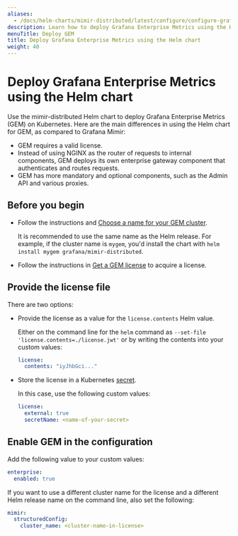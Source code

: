 ```yaml
---
aliases:
  - /docs/helm-charts/mimir-distributed/latest/configure/configure-grafana-enterprise-metrics/
description: Learn how to deploy Grafana Enterprise Metrics using the Helm chart.
menuTitle: Deploy GEM
title: Deploy Grafana Enterprise Metrics using the Helm chart
weight: 40
---
```


# Deploy Grafana Enterprise Metrics using the Helm chart

Use the mimir-distributed Helm chart to deploy Grafana Enterprise Metrics (GEM) on Kubernetes. Here are the main differences in using the Helm chart for GEM, as compared to Grafana Mimir:

- GEM requires a valid license.
- Instead of using NGINX as the router of requests to internal components, GEM deploys its own enterprise gateway component that authenticates and routes requests.
- GEM has more mandatory and optional components, such as the Admin API and various proxies.

## Before you begin

- Follow the instructions and [Choose a name for your GEM cluster](https://grafana.com/docs/enterprise-metrics/<GEM_VERSION>/setup/#choose-a-name-for-your-gem-cluster).

  It is recommended to use the same name as the Helm release. For example, if the cluster name is `mygem`, you'd install the chart with `helm install mygem grafana/mimir-distributed`.

- Follow the instructions in [Get a GEM license](https://grafana.com/docs/enterprise-metrics/<GEM_VERSION>/setup/#get-a-gem-license) to acquire a license.

## Provide the license file

There are two options:

- Provide the license as a value for the `license.contents` Helm value.

  Either on the command line for the `helm` command as `--set-file 'license.contents=./license.jwt'` or by writing the contents into your custom values:

  ```yaml
  license:
    contents: "iyJhbGci..."
  ```

- Store the license in a Kubernetes [secret](https://kubernetes.io/docs/concepts/configuration/secret/).

  In this case, use the following custom values:

  ```yaml
  license:
    external: true
    secretName: <name-of-your-secret>
  ```

## Enable GEM in the configuration

Add the following value to your custom values:

```yaml
enterprise:
  enabled: true
```

If you want to use a different cluster name for the license and a different Helm release name on the command line, also set the following:

```yaml
mimir:
  structuredConfig:
    cluster_name: <cluster-name-in-license>
```
